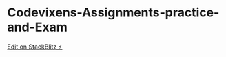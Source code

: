 # Codevixens-Assignments-practice-and-Exam

[Edit on StackBlitz ⚡️](https://stackblitz.com/edit/web-platform-9ukrrn)